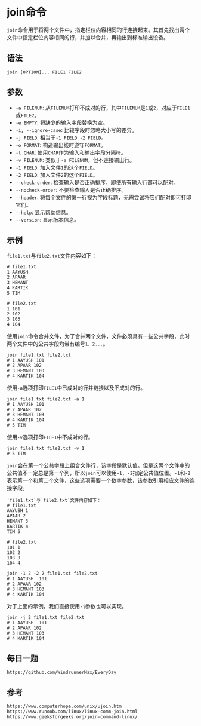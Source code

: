 # join命令
`join`命令用于将两个文件中，指定栏位内容相同的行连接起来。其首先找出两个文件中指定栏位内容相同的行，并加以合并，再输出到标准输出设备。

## 语法

```shell
join [OPTION]... FILE1 FILE2
```

## 参数
* `-a FILENUM`: 从`FILENUM`打印不成对的行，其中`FILENUM`是`1`或`2`，对应于`FILE1`或`FILE2`。
* `-e EMPTY`: 将缺少的输入字段替换为空。
* `-i, --ignore-case`: 比较字段时忽略大小写的差异。
* `-j FIELD`: 相当于`-1 FIELD -2 FIELD`。
* `-o FORMAT`: 构造输出线时遵守`FORMAT`。
* `-t CHAR`: 使用`CHAR`作为输入和输出字段分隔符。
* `-v FILENUM`: 类似于`-a FILENUM`，但不连接输出行。
* `-1 FIELD`: 加入文件`1`的这个`FIELD`。
* `-2 FIELD`: 加入文件`2`的这个`FIELD`。
* `--check-order`: 检查输入是否正确排序，即使所有输入行都可以配对。
* `--nocheck-order`: 不要检查输入是否正确排序。
* `--header`: 将每个文件的第一行视为字段标题，无需尝试将它们配对即可打印它们。
* `--help`: 显示帮助信息。
* `--version`: 显示版本信息。

## 示例
`file1.txt`与`file2.txt`文件内容如下：

```
# file1.txt
1 AAYUSH
2 APAAR
3 HEMANT
4 KARTIK
5 TIM

# file2.txt
1 101
2 102
3 103
4 104
```

使用`join`命令合并文件，为了合并两个文件，文件必须具有一些公共字段，此时两个文件中的公共字段均带有编号`1、2...`。

```shell
join file1.txt file2.txt
# 1 AAYUSH 101
# 2 APAAR 102
# 3 HEMANT 103
# 4 KARTIK 104
```

使用`-a`选项打印`FILE1`中已成对的行并链接以及不成对的行。

```shell
join file1.txt file2.txt -a 1
# 1 AAYUSH 101
# 2 APAAR 102
# 3 HEMANT 103
# 4 KARTIK 104
# 5 TIM

```


使用`-v`选项打印`FILE1`中不成对的行。

```shell
join file1.txt file2.txt -v 1
# 5 TIM
```

`join`会在第一个公共字段上组合文件行，该字段是默认值。但是这两个文件中的公共值不一定总是第一个列，所以`join`可以使用`-1, -2`指定公共值位置。`-1`和`-2`表示第一个和第二个文件，这些选项需要一个数字参数，该参数引用相应文件的连接字段。

```
`file1.txt`与`file2.txt`文件内容如下：
# file1.txt
AAYUSH 1 
APAAR 2
HEMANT 3
KARTIK 4
TIM 5

# file2.txt
101 1
102 2
103 3
104 4
```

```shell
join -1 2 -2 2 file1.txt file2.txt
# 1 AAYUSH  101
# 2 APAAR 102
# 3 HEMANT 103
# 4 KARTIK 104
```

对于上面的示例，我们直接使用`-j`参数也可以实现。

```shell
join -j 2 file1.txt file2.txt
# 1 AAYUSH  101
# 2 APAAR 102
# 3 HEMANT 103
# 4 KARTIK 104
```

## 每日一题

```
https://github.com/WindrunnerMax/EveryDay
```

## 参考

```
https://www.computerhope.com/unix/ujoin.htm
https://www.runoob.com/linux/linux-comm-join.html
https://www.geeksforgeeks.org/join-command-linux/
```


